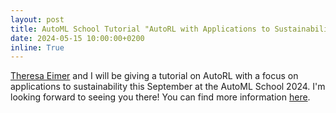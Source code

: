 ```yaml
---
layout: post
title: AutoML School Tutorial "AutoRL with Applications to Sustainability"
date: 2024-05-15 10:00:00+0200
inline: True
---
```


[Theresa Eimer](https://theeimer.github.io/) and I will be giving a tutorial on AutoRL with a focus on applications to sustainability this September at the AutoML School 2024. I'm looking forward to seeing you there! You can find more information [here](https://www.automlschool.org/home).